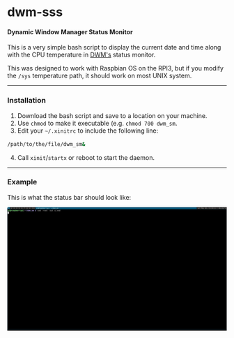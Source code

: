 dwm-sss
======

#### Dynamic Window Manager Status Monitor

This is a very simple bash script to display the current date and time along with the CPU temperature in [DWM's](https://dwm.suckless.org/status_monitor/) status monitor.

This was designed to work with Raspbian OS on the RPI3, but if you modify the `/sys` temperature path, it should work on most UNIX system.

---

### Installation

1. Download the bash script and save to a location on your machine.
2. Use `chmod` to make it executable  (e.g. `chmod 700 dwm_sm`.
3. Edit your `~/.xinitrc` to include the following line:

```sh
/path/to/the/file/dwm_sm&
```

4. Call `xinit`/`startx` or reboot to start the daemon.

---

### Example

This is what the status bar should look like:


![example image](s.jpg)
